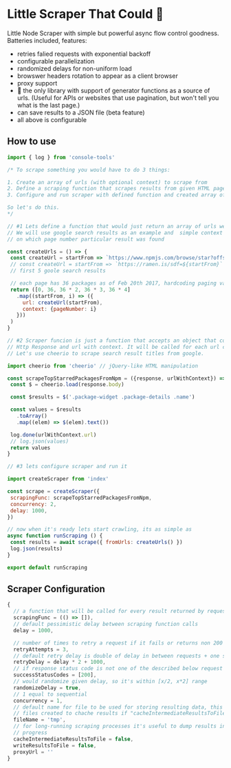 # Little Scraper That Could 🚂
Little Node Scraper with simple but powerful async flow control goodness. Batteries included, features:
* retries falied requests with exponential backoff
* configurable parallelization
* randomized delays for non-uniform load
* browswer headers rotation to appear as a client browser 
* proxy support
* 👑 the only library with support of generator functions as a source of urls. (Useful for APIs or websites that use pagination, but won't tell you what is the last page.)
* can save results to a JSON file (beta feature)
* all above is configurable

## How to use

```javascript
import { log } from 'console-tools'

/* To scrape something you would have to do 3 things:

1. Create an array of urls (with optional context) to scrape from
2. Define a scraping function that scrapes results from given HTML page
3. Configure and run scraper with defined function and created array of urls

So let's do this.
*/

// #1 Lets define a function that would just return an array of urls we want to scrape from
// We will use google search results as an example and  simple context object that indicates
// on which page number particular result was found

const createUrls = () => {
 const createUrl = startFrom => `https://www.npmjs.com/browse/star?offset=${startFrom}`
 // const createUrl = startFrom => `https://ramen.is/sdf=${startFrom}`
 // first 5 goole search results

 // each page has 36 packages as of Feb 20th 2017, hardcoding paging value for simplicity
 return ([0, 36, 36 * 2, 36 * 3, 36 * 4]
   .map((startFrom, i) => ({
     url: createUrl(startFrom),
     context: {pageNumber: i}
   }))
 )
}

// #2 Scraper funcion is just a function that accepts an object that consists of
// Http Response and url with context. It will be called for each url crated above.
// Let's use cheerio to scrape search result titles from google.

import cheerio from 'cheerio' // jQuery-like HTML manipulation

const scrapeTopStarredPackagesFromNpm = ({response, urlWithContext}) => {
 const $ = cheerio.load(response.body)

 const $results = $('.package-widget .package-details .name')

 const values = $results
   .toArray()
   .map((elem) => $(elem).text())

 log.done(urlWithContext.url)
 // log.json(values)
 return values
}

// #3 lets configure scraper and run it

import createScraper from 'index'

const scrape = createScraper({
 scrapingFunc: scrapeTopStarredPackagesFromNpm,
 concurrency: 2,
 delay: 1000,
})

// now when it's ready lets start crawling, its as simple as
async function runScraping () {
 const results = await scrape({ fromUrls: createUrls() })
 log.json(results)
}

export default runScraping
```

## Scraper Configuration
```javascript
{
  // a function that will be called for every result returned by requesting every url passed to scraper
  scrapingFunc = (() => []),
  // default pessimistic delay between scraping function calls
  delay = 1000,

  // number of times to retry a request if it fails or returns non 200 error code
  retryAttempts = 3,
  // default retry delay is double of delay in between requests + one second
  retryDelay = delay * 2 + 1000,
  // if response status code is not one of the described below request would be treated as failed
  successStatusCodes = [200],
  // would randomize given delay, so it's within [x/2, x*2] range
  randomizeDelay = true,
  // 1 equal to sequential
  concurrency = 1,
  // default name for file to be used for storing resulting data, this name will also be used for intermediate
  // files created to chache results if "cacheIntermediateResultsToFile" is set to true
  fileName = 'tmp',
  // for long-running scraping processes it's useful to dump results into files so if something fails we don't loose
  // progress
  cacheIntermediateResultsToFile = false,
  writeResultsToFile = false,
  proxyUrl = ''
}
```
